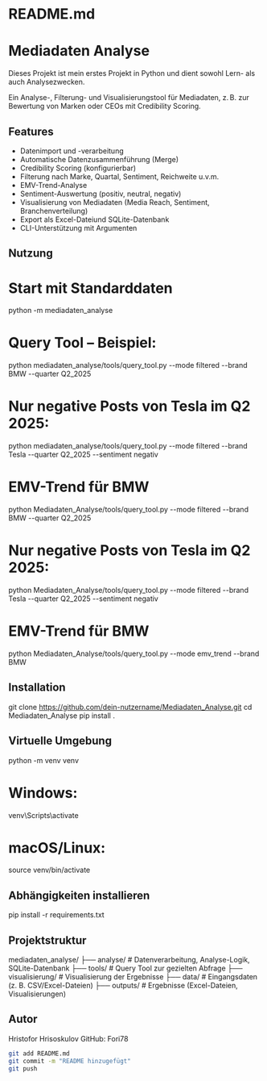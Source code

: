 # README.md

# Mediadaten Analyse

Dieses Projekt ist mein erstes Projekt in Python und dient sowohl Lern- als auch Analysezwecken.

Ein Analyse-, Filterung- und Visualisierungstool für Mediadaten, 
z. B. zur Bewertung von Marken oder CEOs mit Credibility Scoring.

## Features

- Datenimport und -verarbeitung
- Automatische Datenzusammenführung (Merge)
- Credibility Scoring (konfigurierbar)
- Filterung nach Marke, Quartal, Sentiment, Reichweite u.v.m.
- EMV-Trend-Analyse
- Sentiment-Auswertung (positiv, neutral, negativ)
- Visualisierung von Mediadaten (Media Reach, Sentiment, Branchenverteilung)
- Export als Excel-Dateiund SQLite-Datenbank
- CLI-Unterstützung mit Argumenten

## Nutzung

# Start mit Standarddaten
python -m mediadaten_analyse

# Query Tool – Beispiel:
python mediadaten_analyse/tools/query_tool.py --mode filtered --brand BMW --quarter Q2_2025

# Nur negative Posts von Tesla im Q2 2025:
python mediadaten_analyse/tools/query_tool.py --mode filtered --brand Tesla --quarter Q2_2025 --sentiment negativ

# EMV-Trend für BMW
python Mediadaten_Analyse/tools/query_tool.py --mode filtered --brand BMW --quarter Q2_2025

# Nur negative Posts von Tesla im Q2 2025:
python Mediadaten_Analyse/tools/query_tool.py --mode filtered --brand Tesla --quarter Q2_2025 --sentiment negativ

# EMV-Trend für BMW
python Mediadaten_Analyse/tools/query_tool.py --mode emv_trend --brand BMW


## Installation

git clone https://github.com/dein-nutzername/Mediadaten_Analyse.git
cd Mediadaten_Analyse
pip install .

## Virtuelle Umgebung
python -m venv venv
# Windows:
venv\Scripts\activate
# macOS/Linux:
source venv/bin/activate

## Abhängigkeiten installieren
pip install -r requirements.txt


## Projektstruktur
mediadaten_analyse/
├── analyse/ # Datenverarbeitung, Analyse-Logik, SQLite-Datenbank
├── tools/ # Query Tool zur gezielten Abfrage
├── visualisierung/ # Visualisierung der Ergebnisse
├── data/ # Eingangsdaten (z. B. CSV/Excel-Dateien)
├── outputs/ # Ergebnisse (Excel-Dateien, Visualisierungen)

## Autor
Hristofor Hrisoskulov
GitHub: Fori78



```bash
git add README.md
git commit -m "README hinzugefügt"
git push
